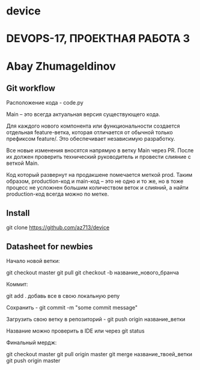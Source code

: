 # device

DEVOPS-17, ПРОЕКТНАЯ РАБОТА 3
========================
Abay Zhumageldinov
========================
Git workflow
-------------------------
Расположение кода - code.py

Main – это всегда актуальная версия существующего кода. 

Для каждого нового компонента или функциональности создается отдельная feature-ветка, которая отличается от обычной только префиксом feature/. Это обеспечивает независимую разработку.

Все новые изменения вносятся напрямую в ветку Main через PR. После их должен проверить технический руководитель и провести слияние с веткой Main.

Код который развернут на продакшене помечается меткой prod. Таким образом, production-код и main-код – это не одно и то же, но в тоже 
процесс не усложнен большим количеством веток и слияний, а найти production-код всегда можно по метке.

Install
-------------------------
git clone https://github.com/az713/device

Datasheet for newbies
-------------------------
Начало новой ветки:

git checkout master
git pull
git checkout -b название_нового_бранча

Коммит: 

git add . добавь все в свою локальную репу 

Сохранить - git commit -m "some commit message"

Загрузить свою ветку в репозиторий - git push origin название_ветки

Название можно проверить в IDE или через git status

Финальный мердж:

git checkout master
git pull origin master
git merge название_твоей_ветки
git push origin master